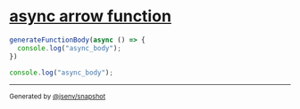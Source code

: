 # [async arrow function](../../function_parser.test.js#L15)

```js
generateFunctionBody(async () => {
  console.log("async_body");
})
```

```js
console.log("async_body");
```

---

<sub>
  Generated by <a href="https://github.com/jsenv/core/tree/main/packages/independent/snapshot">@jsenv/snapshot</a>
</sub>
